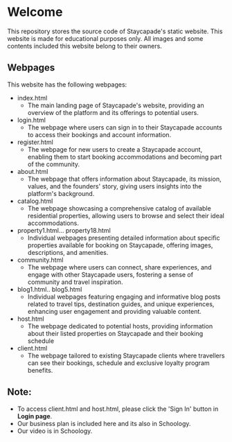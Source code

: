 # Welcome
This repository stores the source code of Staycapade's static website. This website is made for educational purposes only. All images and some contents included this website belong to their owners.


## Webpages

This website has the following webpages:
 - index.html
	 - The main landing page of Staycapade's website, providing an overview of the platform and its offerings to potential users.
 - login.html
	 - The webpage where users can sign in to their Staycapade accounts to access their bookings and account information.
 - register.html
	 - The webpage for new users to create a Staycapade account, enabling them to start booking accommodations and becoming part of the community.
 - about.html
	 - The webpage that offers information about Staycapade, its mission, values, and the founders' story, giving users insights into the platform's background.
 - catalog.html
	 - The webpage showcasing a comprehensive catalog of available residential properties, allowing users to browse and select their ideal accommodations.
 - property1.html… property18.html
	 - Individual webpages presenting detailed information about specific properties available for booking on Staycapade, offering images, descriptions, and amenities.
 - community.html
	 - The webpage where users can connect, share experiences, and engage with other Staycapade users, fostering a sense of community and travel inspiration.
 - blog1.html.. blog5.html
	 - Individual webpages featuring engaging and informative blog posts related to travel tips, destination guides, and unique experiences, enhancing user engagement and providing valuable content.
 - host.html
	 - The webpage dedicated to potential hosts, providing information about their listed properties on Staycapade and their booking schedule
 - client.html
	 -  The webpage tailored to existing Staycapade clients where travellers can see their bookings, schedule and exclusive loyalty program benefits.

## Note:
- To access client.html and host.html, please click the 'Sign In' button in **Login page**.
- Our business plan is included here and its also in Schoology.
- Our video is in Schoology.
